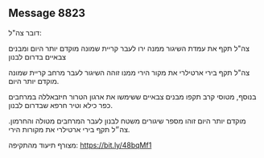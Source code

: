 ## Message 8823

דובר צה"ל:

צה"ל תקף את עמדת השיגור ממנה ירו לעבר קריית שמונה מוקדם יותר היום ומבנים צבאיים בדרום לבנון

צה"ל תקף בירי ארטילרי את מקור הירי ממנו זוהה השיגור לעבר מרחב קריית שמונה מוקדם יותר היום. 

בנוסף, מטוסי קרב תקפו מבנים צבאיים ששימשו את ארגון הטרור חיזבאללה במרחבים כפר כילא וטיר חרפא שבדרום לבנון.

מוקדם יותר היום זוהו מספר שיגורים משטח לבנון לעבר המרחבים מטולה והחרמון. צה״ל תקף בירי ארטילרי את מקורות הירי.

מצורף תיעוד מהתקיפה:  https://bit.ly/48bqMf1

